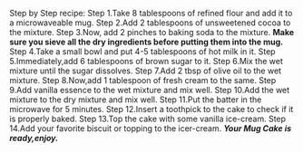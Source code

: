 Step by Step recipe:
Step 1.Take 8 tablespoons of refined flour and add it to a microwaveable mug.
Step 2.Add 2 tablespoons of unsweetened cocoa to the mixture.
Step 3.Now, add 2 pinches to baking soda to the mixture.
**Make sure you sieve all the dry ingredients before putting them into the mug.**
Step 4.Take a small bowl and put 4-5 tablespoons of hot milk in it.
Step 5.Immediately,add 6 tablespoons of brown sugar to it.
Step 6.Mix the wet mixture until the sugar dissolves.
Step 7.Add 2 tbsp of olive oil to the wet mixture.
Step 8.Now,add 1 tablespoon of fresh cream to the same.
Step 9.Add vanilla essence to the wet mixture and mix well.
Step 10.Add the wet mixture to the dry mixture and mix well.
Step 11.Put the batter in the microwave for 5 minutes.
Step 12.Insert a toothpick to the cake to check if it is properly baked.
Step 13.Top the cake with some vanilla ice-cream.
Step 14.Add your favorite biscuit or topping to the icer-cream.
***Your Mug Cake is ready,enjoy.***
